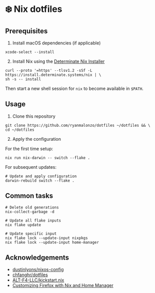 # ❄️ Nix dotfiles

## Prerequisites

1. Install macOS dependencies (if applicable)

```shell
xcode-select --install
```

2. Install Nix using the [Determinate Nix Installer](https://github.com/DeterminateSystems/nix-installer)

```shell
curl --proto '=https' --tlsv1.2 -sSf -L https://install.determinate.systems/nix | \
sh -s -- install
```

Then start a new shell session for `nix` to become available in `$PATH`.

## Usage

1. Clone this repository

```shell
git clone https://github.com/ryanmalonzo/dotfiles ~/dotfiles && \
cd ~/dotfiles
```

2. Apply the configuration

For the first time setup:
```shell
nix run nix-darwin -- switch --flake .
```

For subsequent updates:
```shell
# Update and apply configuration
darwin-rebuild switch --flake .
```

## Common tasks

```shell
# Delete old generations
nix-collect-garbage -d

# Update all flake inputs
nix flake update

# Update specific input
nix flake lock --update-input nixpkgs
nix flake lock --update-input home-manager
```

## Acknowledgements

- [dustinlyons/nixos-config](https://github.com/dustinlyons/nixos-config)
- [chfanghr/dotfiles](https://github.com/chfanghr/dotfiles)
- [ALT-F4-LLC/kickstart.nix](https://github.com/ALT-F4-LLC/kickstart.nix)
- [Customizing Firefox with Nix and Home Manager](https://hugosum.com/blog/customizing-firefox-with-nix-and-home-manager)
